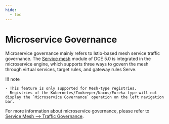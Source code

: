 ```yaml
---
hide:
  - toc
---
```


# Microservice Governance

Microservice governance mainly refers to Istio-based mesh service traffic governance. The [Service mesh](../../../mspider/intro/WhatismSpider.md) module of DCE 5.0 is integrated in the microservice engine, which supports three ways to govern the mesh through virtual services, target rules, and gateway rules Serve.

!!! note

    - This feature is only supported for Mesh-type registries.
    - Registries of the Kubernetes/Zookeeper/Nacos/Eureka type will not display the `Microservice Governance` operation on the left navigation bar.

For more information about microservice governance, please refer to [Service Mesh --> Traffic Governance](../../../mspider/03UserGuide/02TrafficGovernance/README.md).